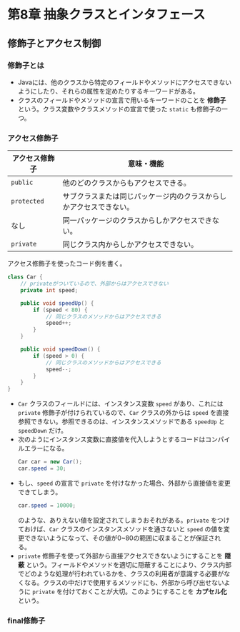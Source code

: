 # 第8章 抽象クラスとインタフェース
## 修飾子とアクセス制御
### 修飾子とは
* Javaには、他のクラスから特定のフィールドやメソッドにアクセスできないようにしたり、それらの属性を定めたりするキーワードがある。
* クラスのフィールドやメソッドの宣言で用いるキーワードのことを **修飾子** という。クラス変数やクラスメソッドの宣言で使った `static` も修飾子の一つ。

### アクセス修飾子
| アクセス修飾子 | 意味・機能 |
| -- | -- |
| `public` | 他のどのクラスからもアクセスできる。 |
| `protected` | サブクラスまたは同じパッケージ内のクラスからしかアクセスできない。 |
| なし | 同一パッケージのクラスからしかアクセスできない。 |
| `private` | 同じクラス内からしかアクセスできない。 |

アクセス修飾子を使ったコード例を書く。
```java
class Car {
    // privateがついているので、外部からはアクセスできない
    private int speed;

    public void speedUp() {
        if (speed < 80) {
            // 同じクラスのメソッドからはアクセスできる
            speed++;
        }
    }

    public void speedDown() {
        if (speed > 0) {
            // 同じクラスのメソッドからはアクセスできる
            speed--;
        }
    }
}
```
* `Car` クラスのフィールドには、インスタンス変数 `speed` があり、これには `private` 修飾子が付けられているので、`Car` クラスの外からは `speed` を直接参照できない。参照できるのは、インスタンスメソッドである `speedUp` と `speedDown` だけ。
* 次のようにインスタンス変数に直接値を代入しようとするコードはコンパイルエラーになる。
    ```java
    Car car = new Car();
    car.speed = 30;
    ```
* もし、`speed` の宣言で `private` を付けなかった場合、外部から直接値を変更できてしまう。
    ```java
    car.speed = 10000;
    ```
    のような、ありえない値を設定されてしまうおそれがある。`private` をつけておけば、`Car` クラスのインスタンスメソッドを通さないと `speed` の値を変更できないようになって、その値が0~80の範囲に収まることが保証される。
* `private` 修飾子を使って外部から直接アクセスできないようにすることを **隠蔽** という。フィールドやメソッドを適切に隠蔽することにより、クラス内部でどのような処理が行われているかを、クラスの利用者が意識する必要がなくなる。クラスの中だけで使用するメソッドにも、外部から呼び出せないように `private` を付けておくことが大切。このようにすることを **カプセル化** という。

### final修飾子
